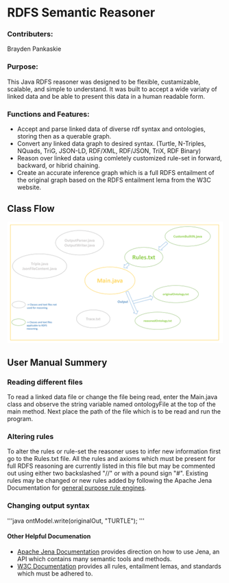 # RDFS Semantic Reasoner

### Contributers:
Brayden Pankaskie

### Purpose:
This Java RDFS reasoner was designed to be flexible, custamizable, scalable, and simple to understand.  It was built to accept a wide variaty of linked data and be able to present this data in a human readable form.

### Functions and Features:
* Accept and parse linked data of diverse rdf syntax and ontologies, storing then as a querable graph.
* Convert any linked data graph to desired syntax.  (Turtle, N-Triples, NQuads, TriG, JSON-LD, RDF/XML, RDF/JSON, TriX, RDF Binary)
* Reason over linked data using comletely customized rule-set in forward, backward, or hibrid chaining.
* Create an accurate inference graph which is a full RDFS entailment of the original graph based on the RDFS entailment lema from the W3C website.

## Class Flow
![](images/ReasonerGitHub.png)

## User Manual Summery
### Reading different files
To read a linked data file or change the file being read, enter the Main.java class and observe the string variable named ontologyFile at the top of the main method.  Next place the path of the file which is to be read and run the program.
### Altering rules
To alter the rules or rule-set the reasoner uses to infer new information first go to the Rules.txt file.  All the rules and axioms which must be present for full RDFS reasoning are currently listed in this file but may be commented out using either two backslashed "//" or with a pound sign "#".  Existing rules may be changed or new rules added by following the Apache Jena Documentation for [general purpose rule engines](https://jena.apache.org/documentation/inference/index.html#rules).
### Changing output syntax
'''java
ontModel.write(originalOut, "TURTLE");
'''

#### Other Helpful Documenation
* [Apache Jena Documentation](https://jena.apache.org/documentation/)
provides direction on how to use Jena, an API which contains many semantic tools and methods.
* [W3C Documentation](https://www.w3.org/TR/rdf-mt/#rules)
provides all rules, entailment lemas, and standards which must be adhered to.

